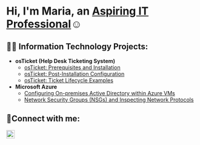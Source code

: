 <h1>Hi, I'm Maria, an <a href="https://www.linkedin.com/in/mariabenitezmgb1/"> Aspiring IT Professional</a>☺</h1>

<h2>👨‍💻 Information Technology Projects:</h2>

- <b>osTicket (Help Desk Ticketing System)</b>
  - [osTicket: Prerequisites and Installation](https://github.com/maria-benitez/osticket-prereqs)
  - [osTicket: Post-Installation Configuration](https://github.com/maria-benitez/post-install-config)
  - [osTicket: Ticket Lifecycle Examples](https://github.com/maria-benitez/ticket-lifecycle)
- <b>Microsoft Azure</b>
  - [Configuring On-premises Active Directory within Azure VMs](https://github.com/maria-benitez/configure-ad)
  - [Network Security Groups (NSGs) and Inspecting Network Protocols](https://github.com/maria-benitez/azure-network-protocols)

<h2>🤳Connect with me:</h2>

[<img align="left" alt="Josh | LinkedIn" width="22px" src="https://cdn.jsdelivr.net/npm/simple-icons@v3/icons/linkedin.svg" />][linkedin]


[linkedin]: https://www.linkedin.com/in/mariabenitezmgb1/
